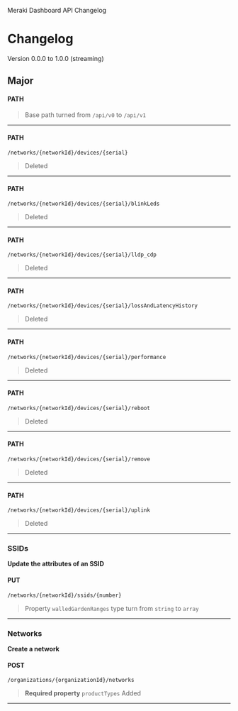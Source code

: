 Meraki Dashboard API Changelog

# Changelog

Version 0.0.0 to 1.0.0 (streaming)

## Major

#### PATH

> Base path turned from `/api/v0` to `/api/v1`

---

#### PATH

`/networks/{networkId}/devices/{serial}`

> Deleted

---

#### PATH

`/networks/{networkId}/devices/{serial}/blinkLeds`

> Deleted

---

#### PATH

`/networks/{networkId}/devices/{serial}/lldp_cdp`

> Deleted

---

#### PATH

`/networks/{networkId}/devices/{serial}/lossAndLatencyHistory`

> Deleted

---

#### PATH

`/networks/{networkId}/devices/{serial}/performance`

> Deleted

---

#### PATH

`/networks/{networkId}/devices/{serial}/reboot`

> Deleted

---

#### PATH

`/networks/{networkId}/devices/{serial}/remove`

> Deleted

---

#### PATH

`/networks/{networkId}/devices/{serial}/uplink`

> Deleted

---

### SSIDs

**Update the attributes of an SSID**

#### PUT

`/networks/{networkId}/ssids/{number}`

> Property `walledGardenRanges` type turn from `string` to `array`

---

### Networks

**Create a network**

#### POST

`/organizations/{organizationId}/networks`

> **Required property** `productTypes` Added

---
